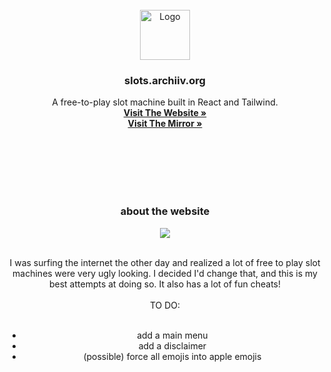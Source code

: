 
<!-- PROJECT LOGO -->
<br />
<div align="center">
  <a href="https://slots.archiiv.org">
    <img src="https://d2w9rnfcy7mm78.cloudfront.net/36261876/original_cbf7db1205788359deb0f0fc331cf9da.png?1745637610?bc=0" alt="Logo" width="80" height="80">
  </a>
  <h3 align="center">slots.archiiv.org</h3>

  <p align="center">
    A free-to-play slot machine built in React and Tailwind. 
  <br />
    <a href="https://slots.archiiv.org/"><strong>Visit The Website »</strong></a></br>
    <a href="https://slots.arch.open-sky.org/"><strong>Visit The Mirror »</strong></a>
  </p>

  <br /><br /><br /><br /><br />
  <!-- ABOUT THE PROJECT -->
<h3 align="center">about the website</h3>

![](https://d2w9rnfcy7mm78.cloudfront.net/36318909/original_15daf48384f5b11ddd4b5166ef7d0b0b.png?1745883217?bc=0)

</br>
I was surfing the internet the other day and realized a lot of free to play slot machines were very ugly looking. I decided I'd change that, and this is my best attempts at doing so. It also has a lot of fun cheats!
</br></br>
TO DO:</br></br>

- add a main menu
- add a disclaimer
- (possible) force all emojis into apple emojis

</div>
